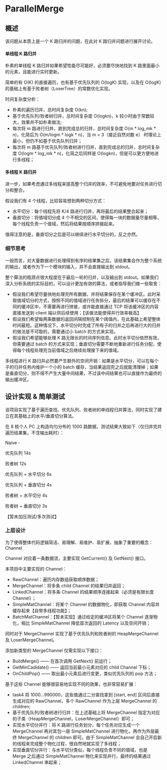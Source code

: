 # ParallelMerge

## 概述
该问题从本质上是一个 K 路归并的问题，在此对 K 路归并问题进行展开讨论。

#### 单线程 K 路归并
朴素的单线程 K 路归并如果希望性能尽可能好，必须要尽快地找到 K 路里面最小的元素，且能进行实时更新。

简单的有 O(K) 的直接遍历，也有基于优先队列的 O(logK) 实现，以及在 O(logK) 的基础上有基于败者树（LoserTree）的常数优化实现。

时间复杂度分析：
- 朴素的遍历归并，总时间复杂度 O(kn);
- 基于优先队列/败者树归并，总时间复杂度 O(logkn)，k 较小时由于常数较大，效果并不如朴素做法;
- 每次将 m 路进行归并，直到完成总的归并，总时间复杂度 O(m * log_mk * n)，化简后为 O(m/logm * logk * n)，当 m = 3（接近自然对数 e） 时理论上最小，但仍不如基于优先队列归并；
- 每次将 m 路基于优先队列/败者树进行归并，直到完成总的归并，总时间复杂度 O(logm * log_mk * n)，化简之后同样是 O(logkn)，但是可以更方便地进行多线程；

#### 多线程 K 路归并
进一步，如果考虑通过多线程来提高整个归并的效率，不可避免地要对任务进行切分和整合。

假设我们有 4 个线程，比较容易想到两种切分方式：
- 水平切分：每个线程先将 K/4 路进行归并，再将最后的结果整合起来；
- 垂直切分：将值域切分成 4 个不相交的区间，使得每一块的数据量尽量相等，每个线程负责一个值域，然后将结果按顺序拼接起来。

值得注意的是，垂直切分之后是可以继续进行水平切分的，反之亦然。

### 细节思考
一般而言，对大量数据进行处理得到有序的结果集之后，该结果集会作为整个系统的输出，或者作为下一个模块的输入，并不会直接输出到 stdout。

整个算法的瓶颈点很大程度在于最后一轮的归并，以及输出到 stdout。如果我们深入分析系统的实际目的，可以设计更加有效的算法，或者指导我们做一些取舍：
- 假设我们希望尽量快地处理完所有数据，并将结果保存在某个缓冲区。此时采取值域切分的方式，按照不同的值域进行任务拆分，最后的结果可以缓存在不同的缓冲区中，不需要再进行拼接，或许能直接通过 TCP 将该缓冲区的内容直接发送到 client 端以供后续使用；【该做法能使得并行效率极高】
- 假设我们希望每两条数据的返回间隔控制在某个阈值内，在此基础上希望整体时间最短。这种情况下，水平切分时完成了所有子的归并之后再进行大的归并的做法是不可取的，需要通过小 batch 的方式来实现。
- 假设我们希望能够处理 K 路无限长的时间序列信息。此时水平切分依然有效，但需要通过 batch 的方式来实现；垂直切分需要不断地重新进行任务分配，使得每个线程处理完当前值域之后继续处理接下来的值域。

多线程进行 K 路归并必然要产生额外的空间开销：如果是水平切分，可以在每个子的归并任务内维护一个小的 batch 缓存，当结果返回完之后就能清理掉；如果是垂直切分，则不得不产生大量中间结果，不过该中间结果也可以直接作为最终的输出缓冲区。

## 设计实现 & 简单测试
该项目实现了基于遍历查找、优先队列、败者树的单线程归并算法，同时实现了建立在其基础上的水平/垂直切分算法。

在 8 核个人 PC 上构造均匀分布的 1000 路数据，测试结果大致如下（仅归并完并遍历结果集，不含输出耗时）：

Naive                   -

优先队列                14s

败者树                  12s

优先队列 + 水平切分      6s

优先队列 + 垂直切分      4s

败者树 + 水平切分        4s

败者树 + 垂直切分        3s



【暂未加压测试/多次测试】

### 上层设计
为了使得整体代码逻辑简洁、易理解、易维护、易扩展，抽象了重要的概念：Channel

Channel 对应着一条数据流，主要实现 GetCurrent() 及 GetNext() 接口。

本项目中主要实现的 Channel：
- RawChannel：遍历内存数组获取顺序数据；
- MergeChannel：将多条 child Channel 的结果归并返回；
- LinkedChannel：将多条 Channel 的结果顺序连接起来（必须是有限长度 Channel）；
- SimpleMatChannel：将某个 Channel 的数据物化，即获取 Channel 内容并缓存起来【自带多线程功能】；
- BatchMatChannel：【暂未实现】通过给定的缓冲区将某个 Channel 逐渐物化，相比 SimpleMatChannel 降低首次返回的 Latency 以及空间开销；

同时对于 MergeChannel 实现了基于优先队列和败者树的 HeapMergeChannel 及 LoserMergeChannel。

添加新类型的 MergeChannel 仅需实现以下接口：
- BuildMerge() —— 在首次调用 GetNext() 前运行；
- GetMinCadidate() —— 返回当前最小元素对应的 child Channel 下标；
- OnChildPop() —— 取出最小元素后进行变更，类似优先队列的 pop 方法；

基于这些 Channel 能够很容易地实现不同的效果，也非常容易扩展：
- task4 将 1000...990000，这些值通过二分查找拿到 [start, end] 区间后直接生成对应的 RawChannel，多个 RawChannel 作为上层 MergeChannel 的 children;
- 基于优先队列/败者树进行归并：在上述基础上将 MergeChannel 指定为对应的子类（HeapMergeChannel，LoserMergeChannel）即可；
- 实现水平切分并行：将 K 路进行任务划分，每个任务对应生成一个 MergeChannel 再对其包一层 SimpleMatChannel 进行物化，再作为外层最终 MergeChannel 的 children 即可。由于 SimpleMatChannel 会自己开启新的线程来完成整个物化过程，很自然地就实现了多线程；
- 实现垂直切分并行：与水平切分类似，每个线程负责不同的值域，也是 Merge 之后通过 SimpleMatChannel 物化来实现并行，最终的结果通过 LinkedChannel 串起来；
